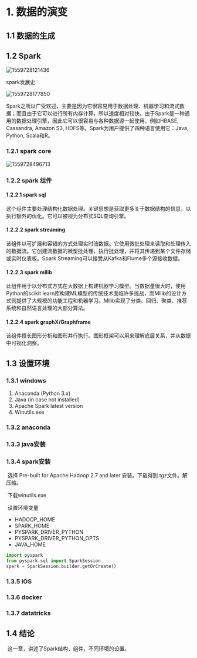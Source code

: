 # 1. 数据的演变

## 1.1 数据的生成



## 1.2 Spark

![1559728121436](C:\Users\joseph\AppData\Roaming\Typora\typora-user-images\1559728121436.png)

spark发展史



![1559728177850](C:\Users\joseph\AppData\Roaming\Typora\typora-user-images\1559728177850.png)

​	Spark之所以广受欢迎，主要是因为它很容易用于数据处理、机器学习和流式数据；而且由于它可以进行所有内存计算，所以速度相对较快。由于Spark是一种通用的数据处理引擎，因此它可以很容易与各种数据源一起使用，例如HBASE, Cassandra, Amazon S3, HDFS等。Spark为用户提供了四种语言使用它：Java, Python, Scala和R。

### 1.2.1 spark core

![1559728496713](C:\Users\joseph\AppData\Roaming\Typora\typora-user-images\1559728496713.png)



### 1.2.2 spark 组件

#### 1.2.2.1 spark sql

​	这个组件主要处理结构化数据处理。关键思想是获取更多关于数据结构的信息，以执行额外的优化。它可以被视为分布式SQL查询引擎。

#### 1.2.2.2 spark streaming

​	该组件以可扩展和容错的方式处理实时流数据。它使用微批处理来读取和处理传入的数据流。它创建流数据的微型批处理，执行批处理，并将其传递到某个文件存储或实时仪表板。Spark Streaming可以接受从Kafka和Flume多个源接收数据。

#### 1.2.2.3 spark mllib

​	此组件用于以分布式方式在大数据上构建机器学习模型。当数据量很大时，使用Python的scikit learn库构建ML模型的传统技术面临许多挑战，而Mllib的设计方式则提供了大规模的功能工程和机器学习。Mllib实现了分类、回归、聚类、推荐系统和自然语言处理的大部分算法。

#### 1.2.2.4 spark graphX/Graphframe

​	该组件擅长图形分析和图形并行执行。图形框架可以用来理解底层关系，并从数据中可视化洞察。

## 1.3 设置环境

### 1.3.1 windows

1. Anaconda (Python 3.x)
2. Java (in case not installed)
3. Apache Spark latest version
4. Winutils.exe

### 1.3.2 anaconda



### 1.3.3 java安装



### 1.3.4 spark安装

​	选择 Pre-built for Apache Hadoop 2.7 and later 安装。下载得到.tgz文件。解压缩。

​	下载winutils.exe 

[link]: https://github.com/steveloughran/winutils/blob/master/hadoop-2.7.1/bin/winutils.exe

​	设置环境变量

* HADOOP_HOME
* SPARK_HOME
* PYSPARK_DRIVER_PYTHON
* PYSPARK_DRIVER_PYTHON_OPTS
* JAVA_HOME

```python
import pyspark
from pyspark.sql import SparkSession
spark = SparkSession.builder.getOrCreate()
```



### 1.3.5 IOS



### 1.3.6 docker



### 1.3.7 datatricks



## 1.4 结论

​	这一章，讲述了Spark结构，组件，不同环境的设置。